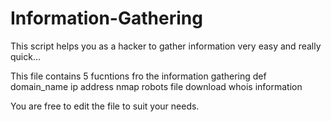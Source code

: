 # Information-Gathering
This script helps you as a hacker to gather information very easy and really quick...

This file contains 5 fucntions fro the information gathering
def   domain_name
      ip address
      nmap
      robots file download
      whois information

You are free to edit the file to suit your needs.

